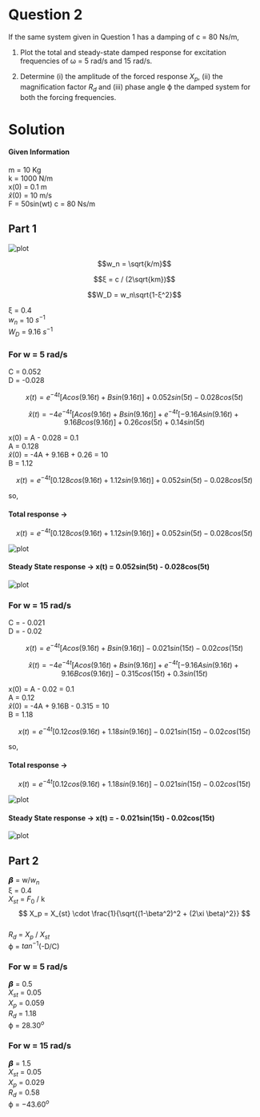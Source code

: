 # Question 2

If the same system given in Question 1 has a damping of c = 80 Ns/m,

1) Plot the total and steady-state damped response for excitation frequencies of ω = 5 rad/s and 15 rad/s.

2) Determine (i) the amplitude of the forced response $X_p$, (ii) the magnification factor $R_d$ and (iii) phase angle ϕ the damped system for both the forcing frequencies.

# Solution

#### Given Information
m = 10 Kg  
k = 1000 N/m  
x(0) = 0.1 m  
$\hat{x}$(0) = 10 m/s  
F = 50sin(wt)
c = 80 Ns/m  

## Part 1
![plot](./Question2Formula.jpg)

```math
w_n = \sqrt{k/m}
```

```math
ξ = c / (2\sqrt{km})
```

```math
W_D = w_n\sqrt{1-ξ^2}
```

ξ = 0.4  
$w_n$ = 10 $s^{-1}$  
$W_D$ = 9.16 $s^{-1}$  

### For w = 5 rad/s

C = 0.052  
D = -0.028  

```math
x(t) = e^{-4t}[Acos(9.16t) + Bsin(9.16t)] + 0.052sin(5t) -0.028cos(5t)
```
```math
\hat{x}(t) = -4e^{-4t}[Acos(9.16t) + Bsin(9.16t)] + e^{-4t}[-9.16Asin(9.16t) + 9.16Bcos(9.16t)] + 0.26cos(5t) + 0.14sin(5t)
```

x(0) = A - 0.028 = 0.1  
A = 0.128  
$\hat{x}$(0) = -4A + 9.16B + 0.26 = 10  
B = 1.12

```math
x(t) = e^{-4t}[0.128cos(9.16t) + 1.12sin(9.16t)] + 0.052sin(5t) - 0.028cos(5t)
```
so,  
#### Total response -> 
```math
x(t) = e^{-4t}[0.128cos(9.16t) + 1.12sin(9.16t)] + 0.052sin(5t) - 0.028cos(5t)
```

![plot](./TR_Q2_W5.png)

#### Steady State response -> x(t) = 0.052sin(5t) - 0.028cos(5t)

![plot](./SSR_Q2_W5.png)


### For w = 15 rad/s

C = - 0.021  
D = - 0.02  

```math
x(t) = e^{-4t}[Acos(9.16t) + Bsin(9.16t)] - 0.021sin(15t) - 0.02cos(15t)
```
```math
\hat{x}(t) = -4e^{-4t}[Acos(9.16t) + Bsin(9.16t)] + e^{-4t}[-9.16Asin(9.16t) + 9.16Bcos(9.16t)] - 0.315cos(15t) + 0.3sin(15t)
```

x(0) = A - 0.02 = 0.1  
A = 0.12  
$\hat{x}$(0) = -4A + 9.16B - 0.315 = 10  
B = 1.18

```math
x(t) = e^{-4t}[0.12cos(9.16t) + 1.18sin(9.16t)] - 0.021sin(15t) - 0.02cos(15t)
```
so,  
#### Total response -> 
```math
x(t) = e^{-4t}[0.12cos(9.16t) + 1.18sin(9.16t)] - 0.021sin(15t) - 0.02cos(15t)
```

![plot](./TR_Q2_W15.png)

#### Steady State response -> x(t) = - 0.021sin(15t) - 0.02cos(15t)

![plot](./SSR_Q2_W15.png)

## Part 2

𝞫 = w/$w_n$  
ξ = 0.4  
$X_{st}$ = $F_0$ / k  
$$ X_p = X_{st} \cdot \frac{1}{\sqrt{(1-\beta^2)^2 + (2\xi \beta)^2}} $$  
$R_d$ = $X_p$ / $X_{st}$  
ϕ = $tan^{-1}$(-D/C)  

### For w = 5 rad/s
𝞫 = 0.5  
$X_{st}$ = 0.05  
$X_p$ = 0.059  
$R_d$ = 1.18  
ϕ = $28.30^o$  

### For w = 15 rad/s
𝞫 = 1.5  
$X_{st}$ = 0.05  
$X_p$ =  0.029  
$R_d$ = 0.58  
ϕ = $-43.60^o$  